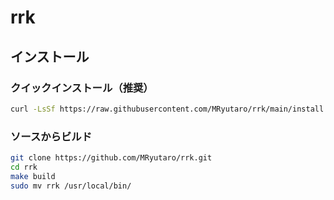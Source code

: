 # rrk

## インストール

### クイックインストール（推奨）

```bash
curl -LsSf https://raw.githubusercontent.com/MRyutaro/rrk/main/install.sh | sh
```

### ソースからビルド

```bash
git clone https://github.com/MRyutaro/rrk.git
cd rrk
make build
sudo mv rrk /usr/local/bin/
```
